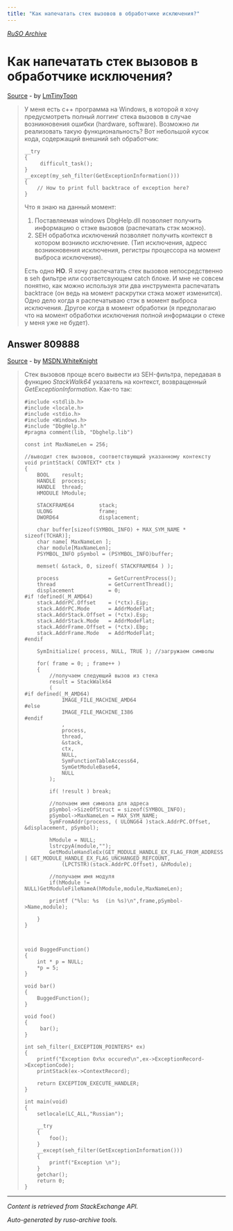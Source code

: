 ```yaml
---
title: "Как напечатать стек вызовов в обработчике исключения?"
---
```

<p><i><a href="https://github.com/MSDN-WhiteKnight/ruso-archive/">RuSO Archive</a></i></p>
<h1>Как напечатать стек вызовов в обработчике исключения?</h1>
<p><a href="https://ru.stackoverflow.com/questions/788394/%d0%9a%d0%b0%d0%ba-%d0%bd%d0%b0%d0%bf%d0%b5%d1%87%d0%b0%d1%82%d0%b0%d1%82%d1%8c-%d1%81%d1%82%d0%b5%d0%ba-%d0%b2%d1%8b%d0%b7%d0%be%d0%b2%d0%be%d0%b2-%d0%b2-%d0%be%d0%b1%d1%80%d0%b0%d0%b1%d0%be%d1%82%d1%87%d0%b8%d0%ba%d0%b5-%d0%b8%d1%81%d0%ba%d0%bb%d1%8e%d1%87%d0%b5%d0%bd%d0%b8%d1%8f">Source</a> - by <a href="https://ru.stackoverflow.com/users/217357/lmtinytoon">LmTinyToon</a></p>
<blockquote>
<p>У меня есть c++ программа на Windows, в которой я хочу предусмотреть полный логгинг стека вызовов в случае возникновения ошибки (hardware, software). Возможно ли реализовать такую функциональность? Вот небольшой кусок кода, содержащий внешний seh обработчик:</p>

<pre><code>__try
{
     difficult_task();
}
__except(my_seh_filter(GetExceptionInformation()))
{
    // How to print full backtrace of exception here?
}
</code></pre>

<p>Что я знаю на данный момент:</p>

<ol>
<li>Поставляемая windows DbgHelp.dll позволяет получить информацию о стэке вызовов (распечатать стэк можно).</li>
<li>SEH обработка исключений позволяет получить контекст в котором возникло исключение. (Тип исключения, адресс возникновения исключения, регистры процессора на момент выброса исключения).</li>
</ol>

<p>Есть одно <strong>НО</strong>. Я хочу распечатать стек вызовов непосредственно в seh фильтре или соответсвующем catch блоке. И мне не совсем понятно, как можно используя эти два инструмента  распечатать backtrace (он ведь на момент раскрутки стэка может изменится). Одно дело когда я распечатываю стэк в момент выброса исключения. Другое когда в момент обработки (я предполагаю что на момент обработки исключения полной информации о стеке у меня уже не будет).</p>

</blockquote>
<h2>Answer 809888</h2>
<p><a href="https://ru.stackoverflow.com/a/809888/">Source</a> - by <a href="https://ru.stackoverflow.com/users/240512/msdn-whiteknight">MSDN.WhiteKnight</a></p>
<blockquote>
<p>Стек вызовов проще всего вывести из SEH-фильтра, передавая в функцию <em>StackWalk64</em> указатель на контекст, возвращенный <em>GetExceptionInformation</em>. Как-то так:</p>

<pre><code>#include &lt;stdlib.h&gt;
#include &lt;locale.h&gt;
#include &lt;stdio.h&gt;
#include &lt;Windows.h&gt;
#include "DbgHelp.h"
#pragma comment(lib, "Dbghelp.lib")

const int MaxNameLen = 256;

//выводит стек вызовов, соответствующий указанному контексту
void printStack( CONTEXT* ctx )
{
    BOOL    result;
    HANDLE  process;
    HANDLE  thread;
    HMODULE hModule;

    STACKFRAME64        stack;
    ULONG               frame;    
    DWORD64             displacement;

    char buffer[sizeof(SYMBOL_INFO) + MAX_SYM_NAME * sizeof(TCHAR)];
    char name[ MaxNameLen ];
    char module[MaxNameLen];
    PSYMBOL_INFO pSymbol = (PSYMBOL_INFO)buffer;

    memset( &amp;stack, 0, sizeof( STACKFRAME64 ) );

    process                = GetCurrentProcess();
    thread                 = GetCurrentThread();
    displacement           = 0;
#if !defined(_M_AMD64)
    stack.AddrPC.Offset    = (*ctx).Eip;
    stack.AddrPC.Mode      = AddrModeFlat;
    stack.AddrStack.Offset = (*ctx).Esp;
    stack.AddrStack.Mode   = AddrModeFlat;
    stack.AddrFrame.Offset = (*ctx).Ebp;
    stack.AddrFrame.Mode   = AddrModeFlat;
#endif

    SymInitialize( process, NULL, TRUE ); //загружаем символы

    for( frame = 0; ; frame++ )
    {
        //получаем следующий вызов из стека
        result = StackWalk64
        (
#if defined(_M_AMD64)
            IMAGE_FILE_MACHINE_AMD64
#else
            IMAGE_FILE_MACHINE_I386
#endif
            ,
            process,
            thread,
            &amp;stack,
            ctx,
            NULL,
            SymFunctionTableAccess64,
            SymGetModuleBase64,
            NULL
        );

        if( !result ) break;        

        //полчаем имя символа для адреса
        pSymbol-&gt;SizeOfStruct = sizeof(SYMBOL_INFO);
        pSymbol-&gt;MaxNameLen = MAX_SYM_NAME;
        SymFromAddr(process, ( ULONG64 )stack.AddrPC.Offset, &amp;displacement, pSymbol);

        hModule = NULL;
        lstrcpyA(module,"");        
        GetModuleHandleEx(GET_MODULE_HANDLE_EX_FLAG_FROM_ADDRESS | GET_MODULE_HANDLE_EX_FLAG_UNCHANGED_REFCOUNT, 
            (LPCTSTR)(stack.AddrPC.Offset), &amp;hModule);

        //получаем имя модуля
        if(hModule != NULL)GetModuleFileNameA(hModule,module,MaxNameLen);       

        printf ("%lu: %s  (in %s)\n",frame,pSymbol-&gt;Name,module);       

    }
}



void BuggedFunction()
{
    int * p = NULL;
    *p = 5;
}

void bar()
{
    BuggedFunction();
}

void foo()
{    
     bar();    
}

int seh_filter(_EXCEPTION_POINTERS* ex)
{
    printf("Exception 0x%x occured\n",ex-&gt;ExceptionRecord-&gt;ExceptionCode);  
    printStack(ex-&gt;ContextRecord);

    return EXCEPTION_EXECUTE_HANDLER;
}

int main(void)
{
    setlocale(LC_ALL,"Russian");

    __try
    {
        foo();
    }
    __except(seh_filter(GetExceptionInformation()))
    {       
        printf("Exception \n");         
    }
    getchar();
    return 0;
}
</code></pre>

</blockquote>
<hr/>
<p><i>Content is retrieved from StackExchange API. </i></p>
<p><i>Auto-generated by ruso-archive tools. </i></p>
